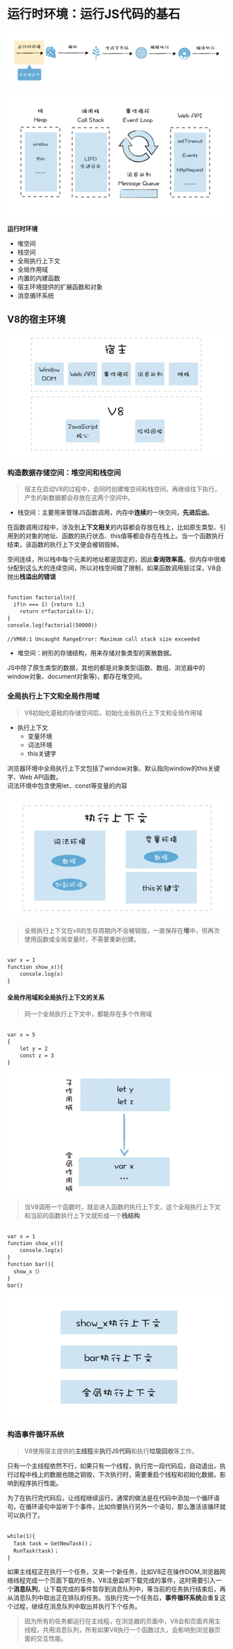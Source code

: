 # 运行时环境：运行JS代码的基石
![](img/流水线.jpg)  

![](img/运行时环境.jpg)  

**运行时环境**  

- 堆空间
- 栈空间
- 全局执行上下文
- 全局作用域
- 内置的内建函数
- 宿主环境提供的扩展函数和对象
- 消息循环系统

## V8的宿主环境
![](img/宿主环境.jpg)  

### 构造数据存储空间：堆空间和栈空间
> 宿主在启动V8的过程中，会同时创建堆空间和栈空间，再继续往下执行，产生的新数据都会存放在这两个空间中。  

- 栈空间：主要用来管理JS函数调用，内存中**连续**的一块空间，**先进后出**。  

在函数调用过程中，涉及到**上下文相关**的内容都会存放在栈上，比如原生类型、引用到的对象的地址、函数的执行状态、this值等都会存在在栈上。当一个函数执行结束，该函数的执行上下文便会被销毁掉。  

空间连续，所以栈中每个元素的地址都是固定的，因此**查询效率高**。但内存中很难分配到这么大的连续空间，所以对栈空间做了限制，如果函数调用层过深，V8会抛出**栈溢出的错误**

```

function factorial(n){
  if(n === 1) {return 1;}
    return n*factorial(n-1);
}
console.log(factorial(50000))

//VM68:1 Uncaught RangeError: Maximum call stack size exceeded
```

- 堆空间：树形的存储结构，用来存储对象类型的离散数据。  

JS中除了原生类型的数据，其他的都是对象类型(函数、数组、浏览器中的window对象、document对象等)，都存在堆空间。

### 全局执行上下文和全局作用域  

> V8初始化基础的存储空间后，初始化全局执行上下文和全局作用域  

- 执行上下文  
  - 变量环境
  - 词法环境
  - this关键字  

浏览器环境中全局执行上下文包括了window对象、默认指向window的this关键字、Web API函数。  
词法环境中包含使用let、const等变量的内容  

![](img/执行上下文.jpg)  

> 全局执行上下文在v8的生存周期内不会被销毁，一直保存在**堆**中，但再次使用函数或全局变量时，不需要重新创建。  

```

var x = 1
function show_x(){
    console.log(x)
}
```

#### 全局作用域和全局执行上下文的关系
> 同一个全局执行上下文中，都能存在多个作用域
```

var x = 5
{
    let y = 2
    const z = 3
}
```

![](img/全局作用域和子作用域.jpg)  

> 当V8调用一个函数时，就会进入函数的执行上下文，这个全局执行上下文和当前的函数执行上下文就形成一个**栈结构**  

```

var x = 1
function show_x(){
    console.log(x)
}
function bar(){
  show_x（）
}
bar()
```

![](img/函数调用栈.jpg)

### 构造事件循环系统

> V8使用宿主提供的**主线程**来**执行JS代码**和执行**垃圾回收**等工作。

只有一个主线程依然不行，如果只有一个线程，执行完一段代码后，自动退出，执行过程中栈上的数据也随之销毁，下次执行时，需要重启个线程和初始化数据，影响到程序执行性能。  

为了在执行完代码后，让线程继续运行，通常的做法是在代码中添加一个循环语句，在循环语句中监听下个事件，比如你要执行另外一个语句，那么激活该循环就可以执行了。

```

while(1){
  Task task = GetNewTask()；
  RunTask(task)；
}
```

如果主线程正在执行一个任务，又来一个新任务，比如V8正在操作DOM,浏览器网络线程完成一个页面下载的任务，V8注册监听下载完成的事件，这时需要引入一个**消息队列**，让下载完成的事件暂存到消息队列中，等当前的任务执行结束后，再从消息队列中取出正在排队的任务。当执行完一个任务后，**事件循环系统**会重复这个过程，继续在消息队列中取出并执行下个任务。  

> 因为所有的任务都运行在主线程，在浏览器的页面中，V8会和页面共用主线程，共用消息队列，所有如果V8执行一个函数过久，会影响到浏览器页面的交互性能。